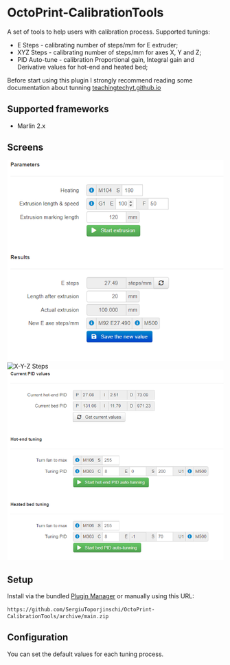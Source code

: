 # OctoPrint-CalibrationTools

A set of tools to help users with calibration process.
Supported tunings:

- E Steps - calibrating number of steps/mm for E extruder;
- XYZ Steps - calibrating number of steps/mm for axes X, Y and Z;
- PID Auto-tune - calibration Proportional gain, Integral gain and Derivative values for hot-end and heated bed;

Before start using this plugin I strongly recommend reading some documentation about tunning [teachingtechyt.github.io](https://teachingtechyt.github.io/calibration.html)

## Supported frameworks

- Marlin 2.x

## Screens

![E-Steps](assets/eSteps.png)
![X-Y-Z Steps](assets/featuredimage.png)
![PID Autotune](assets/PID-autotune.png)

## Setup

Install via the bundled [Plugin Manager](https://docs.octoprint.org/en/master/bundledplugins/pluginmanager.html)
or manually using this URL:

    https://github.com/SergiuToporjinschi/OctoPrint-CalibrationTools/archive/main.zip

## Configuration

You can set the default values for each tuning process.
